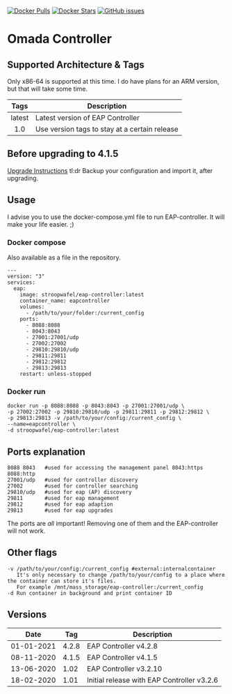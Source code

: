 [![Docker Pulls](https://img.shields.io/docker/pulls/stroopwafel/eap-controller?style=for-the-badge)](https://hub.docker.com/r/stroopwafel/eap-controller)
[![Docker Stars](https://img.shields.io/docker/stars/stroopwafel/eap-controller?style=for-the-badge)](https://hub.docker.com/r/stroopwafel/eap-controller)
[![GitHub issues](https://img.shields.io/github/issues/stroopkoek/eap-controller?style=for-the-badge)](https://github.com/stroopkoek/eap-controller)
# Omada Controller
## Supported Architecture & Tags

Only x86-64 is supported at this time. I do have plans for an ARM version, but that will take some time.

| Tags | Description |
| :----: | --- |
| latest | Latest version of EAP Controller |
| 1.0 | Use version tags to stay at a certain release |

## Before upgrading to 4.1.5
[Upgrade Instructions](https://www.tp-link.com/en/omada-sdn/controller-upgrade)
tl:dr Backup your configuration and import it, after upgrading.

## Usage
I advise you to use the docker-compose.yml file to run EAP-controller. It will make your life easier. ;)

### Docker compose
Also available as a file in the repository.
```
---
version: "3"
services:
  eap:
    image: stroopwafel/eap-controller:latest
    container_name: eapcontroller
    volumes:
      - /path/to/your/folder:/current_config
    ports:
      - 8088:8088
      - 8043:8043
      - 27001:27001/udp
      - 27002:27002
      - 29810:29810/udp
      - 29811:29811
      - 29812:29812
      - 29813:29813
    restart: unless-stopped
```

### Docker run
```
docker run -p 8088:8088 -p 8043:8043 -p 27001:27001/udp \
-p 27002:27002 -p 29810:29810/udp -p 29811:29811 -p 29812:29812 \
-p 29813:29813 -v /path/to/your/config:/current_config \
--name=eapcontroller \
-d stroopwafel/eap-controller:latest
```

## Ports explanation
```
8088 8043   #used for accessing the management panel 8043:https 8088:http
27001/udp   #used for controller discovery
27002       #used for controller searching
29810/udp   #used for eap (AP) discovery
29811       #used for eap management
29812       #used for eap adaption
29813       #used for eap upgrades
```
The ports are _all_ important! Removing one of them and the EAP-controller will not work.

## Other flags
```
-v /path/to/your/config:/current_config #external:internalcontainer
   It's only necessary to change /path/to/your/config to a place where the container can store it's files.
   For example /mnt/mass_storage/eap-controller:/current_config
-d Run container in background and print container ID
```

## Versions
| Date | Tag | Description |
| --- | --- | ---|
| 01-01-2021 | 4.2.8 | EAP Controller v4.2.8 |
| 08-11-2020 | 4.1.5 | EAP Controller v4.1.5 |
| 13-06-2020 | 1.02 | EAP Controller v3.2.10 |
| 18-02-2020 | 1.01 | Initial release with EAP Controller v3.2.6 |
